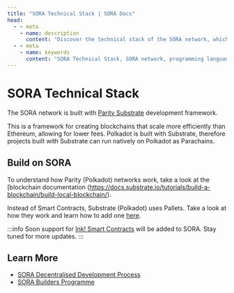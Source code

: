 ```yaml
---
title: "SORA Technical Stack | SORA Docs"
head:
  - - meta
    - name: description
      content: "Discover the technical stack of the SORA network, which comprises the underlying technologies and frameworks used in its development. Learn about the programming languages, frameworks, protocols, and tools that power the SORA network and enable its secure, scalable, and efficient operation."
  - - meta
    - name: keywords
      content: "SORA Technical Stack, SORA network, programming languages, frameworks, protocols, tools, secure, scalable, efficient"
---
```


# SORA Technical Stack

The SORA network is built with [Parity Substrate](https://substrate.io/) development framework.

This is a framework for creating blockchains that scale more
efficiently than Ethereum, allowing for lower fees. Polkadot is built with Substrate, therefore projects built with Substrate can run natively on Polkadot as Parachains.

## Build on SORA

To understand how Parity (Polkadot) networks work, take a look at the [blockchain documentation (https://docs.substrate.io/tutorials/build-a-blockchain/build-local-blockchain/).

Instead of Smart Contracts, Substrate (Polkadot) uses Pallets. Take a look at how they work and learn how to add one [here](https://docs.substrate.io/tutorials/build-application-logic/add-a-pallet/).

:::info
Soon support for [Ink! Smart Contracts](https://use.ink/how-it-works)
will be added to SORA. Stay tuned for more updates.
:::

## Learn More

- [SORA Decentralised Development Process](/rfp.md)
- [SORA Builders Programme](/sora-builders.md)
